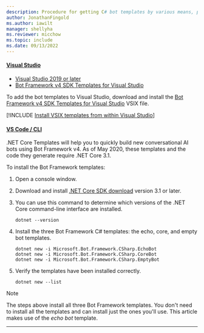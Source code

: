 ```yaml
---
description: Procedure for getting C# bot templates by various means, part of the quickstart to create a basic bot.
author: JonathanFingold
ms.author: iawilt
manager: shellyha
ms.reviewer: micchow
ms.topic: include
ms.date: 09/13/2022
---
```


#### [Visual Studio](#tab/vs)

- [Visual Studio 2019 or later](https://www.visualstudio.com/downloads)
- [Bot Framework v4 SDK Templates for Visual Studio](https://marketplace.visualstudio.com/items?itemName=BotBuilder.botbuilderv4)

To add the bot templates to Visual Studio, download and install the [Bot Framework v4 SDK Templates for Visual Studio](https://marketplace.visualstudio.com/items?itemName=BotBuilder.botbuilderv4) VSIX file.

[!INCLUDE [Install VSIX templates from within Visual Studio](../../vsix-templates-versions.md)]

#### [VS Code / CLI](#tab/vscode+cli)

.NET Core Templates will help you to quickly build new conversational AI bots using Bot Framework v4.
As of May 2020, these templates and the code they generate require .NET Core 3.1.

To install the Bot Framework templates:

1. Open a console window.

1. Download and install [.NET Core SDK download](https://dotnet.microsoft.com/download) version 3.1 or later.
1. You can use this command to determine which versions of the .NET Core command-line interface are installed.

   ```console
   dotnet --version
   ```

1. Install the three Bot Framework C# templates: the echo, core, and empty bot templates.

   ```console
   dotnet new -i Microsoft.Bot.Framework.CSharp.EchoBot
   dotnet new -i Microsoft.Bot.Framework.CSharp.CoreBot
   dotnet new -i Microsoft.Bot.Framework.CSharp.EmptyBot
   ```

1. Verify the templates have been installed correctly.

   ```console
   dotnet new --list
   ```

> [!NOTE]
> The steps above install all three Bot Framework templates. You don't need to install all the templates and can install just the ones you'll use. This article makes use of the _echo bot_ template.

---
